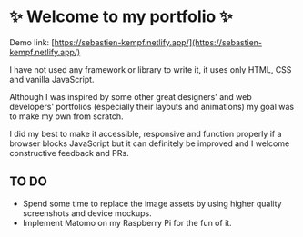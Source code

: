 # ✨ Welcome to my portfolio ✨

Demo link: [https://sebastien-kempf.netlify.app/](https://sebastien-kempf.netlify.app/)

I have not used any framework or library to write it, it uses only HTML, CSS and vanilla JavaScript.

Although I was inspired by some other great designers' and web developers' portfolios (especially their layouts and animations) my goal was to make my own from scratch.

I did my best to make it accessible, responsive and function properly if a browser blocks JavaScript but it can definitely be improved and I welcome constructive feedback and PRs.

## TO DO

- Spend some time to replace the image assets by using higher quality screenshots and device mockups.
- Implement Matomo on my Raspberry Pi for the fun of it.
